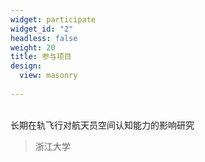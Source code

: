 ```yaml
---
widget: participate
widget_id: "2"
headless: false
weight: 20
title: 参与项目
design:
  view: masonry
  
---
```

<br>
长期在轨飞行对航天员空间认知能力的影响研究

> 浙江大学